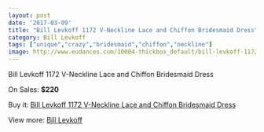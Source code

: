 ```yaml
---
layout: post
date: '2017-03-09'
title: "Bill Levkoff 1172 V-Neckline Lace and Chiffon Bridesmaid Dress"
category: Bill Levkoff
tags: ["unique","crazy","bridesmaid","chiffon","neckline"]
image: http://www.eudances.com/10004-thickbox_default/bill-levkoff-1172-v-neckline-lace-and-chiffon-bridesmaid-dress.jpg
---
```

Bill Levkoff 1172 V-Neckline Lace and Chiffon Bridesmaid Dress

On Sales: **$220**
<a href="https://www.eudances.com/en/bill-levkoff/3287-bill-levkoff-1172-v-neckline-lace-and-chiffon-bridesmaid-dress.html"><amp-img layout="responsive" width="600" height="600" src="//www.eudances.com/10004-thickbox_default/bill-levkoff-1172-v-neckline-lace-and-chiffon-bridesmaid-dress.jpg" alt="Bill Levkoff 1172 V-Neckline Lace and Chiffon Bridesmaid Dress 0" /></a>
<a href="https://www.eudances.com/en/bill-levkoff/3287-bill-levkoff-1172-v-neckline-lace-and-chiffon-bridesmaid-dress.html"><amp-img layout="responsive" width="600" height="600" src="//www.eudances.com/10007-thickbox_default/bill-levkoff-1172-v-neckline-lace-and-chiffon-bridesmaid-dress.jpg" alt="Bill Levkoff 1172 V-Neckline Lace and Chiffon Bridesmaid Dress 1" /></a>
<a href="https://www.eudances.com/en/bill-levkoff/3287-bill-levkoff-1172-v-neckline-lace-and-chiffon-bridesmaid-dress.html"><amp-img layout="responsive" width="600" height="600" src="//www.eudances.com/10006-thickbox_default/bill-levkoff-1172-v-neckline-lace-and-chiffon-bridesmaid-dress.jpg" alt="Bill Levkoff 1172 V-Neckline Lace and Chiffon Bridesmaid Dress 2" /></a>
<a href="https://www.eudances.com/en/bill-levkoff/3287-bill-levkoff-1172-v-neckline-lace-and-chiffon-bridesmaid-dress.html"><amp-img layout="responsive" width="600" height="600" src="//www.eudances.com/10005-thickbox_default/bill-levkoff-1172-v-neckline-lace-and-chiffon-bridesmaid-dress.jpg" alt="Bill Levkoff 1172 V-Neckline Lace and Chiffon Bridesmaid Dress 3" /></a>

Buy it: [Bill Levkoff 1172 V-Neckline Lace and Chiffon Bridesmaid Dress](https://www.eudances.com/en/bill-levkoff/3287-bill-levkoff-1172-v-neckline-lace-and-chiffon-bridesmaid-dress.html "Bill Levkoff 1172 V-Neckline Lace and Chiffon Bridesmaid Dress")

View more: [Bill Levkoff](https://www.eudances.com/en/57-bill-levkoff "Bill Levkoff")